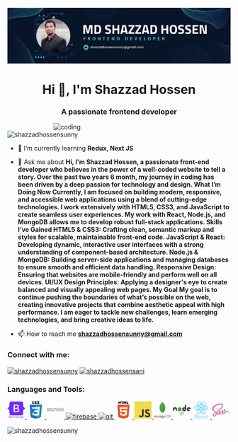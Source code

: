 ![logo](https://github.com/Shazzadhossensunny/Shazzadhossensunny/blob/main/github-banner.png)
<h1 align="center">Hi 👋, I'm Shazzad Hossen</h1>
<h3 align="center">A passionate frontend developer</h3>

<img align="right" alt="coding" width="400" src="https://user-images.githubusercontent.com/55389276/140866485-8fb1c876-9a8f-4d6a-98dc-08c4981eaf70.gif"/>

<p align="left"> <img src="https://komarev.com/ghpvc/?username=shazzadhossensunny&label=Profile%20views&color=0e75b6&style=flat" alt="shazzadhossensunny" /> </p>

- 🌱 I’m currently learning **Redux, Next JS**

- 💬 Ask me about **Hi, I'm Shazzad Hossen, a passionate front-end developer who believes in the power of a well-coded website to tell a story. Over the past two years 6 month, my journey in coding has been driven by a deep passion for technology and design. What I’m Doing Now Currently, I am focused on building modern, responsive, and accessible web applications using a blend of cutting-edge technologies. I work extensively with HTML5, CSS3, and JavaScript to create seamless user experiences. My work with React, Node.js, and MongoDB allows me to develop robust full-stack applications. Skills I’ve Gained HTML5 & CSS3: Crafting clean, semantic markup and styles for scalable, maintainable front-end code. JavaScript & React: Developing dynamic, interactive user interfaces with a strong understanding of component-based architecture. Node.js & MongoDB: Building server-side applications and managing databases to ensure smooth and efficient data handling. Responsive Design: Ensuring that websites are mobile-friendly and perform well on all devices. UI/UX Design Principles: Applying a designer's eye to create balanced and visually appealing web pages. My Goal My goal is to continue pushing the boundaries of what’s possible on the web, creating innovative projects that combine aesthetic appeal with high performance. I am eager to tackle new challenges, learn emerging technologies, and bring creative ideas to life.**

- 📫 How to reach me **shazzadhossensunny@gmail.com**

<h3 align="left">Connect with me:</h3>
<p align="left">
<a href="https://linkedin.com/in/shazzadhossensunny" target="blank"><img align="center" src="https://raw.githubusercontent.com/rahuldkjain/github-profile-readme-generator/master/src/images/icons/Social/linked-in-alt.svg" alt="shazzadhossensunny" height="30" width="40" /></a>
<a href="https://fb.com/shazzadhossensani" target="blank"><img align="center" src="https://raw.githubusercontent.com/rahuldkjain/github-profile-readme-generator/master/src/images/icons/Social/facebook.svg" alt="shazzadhossensani" height="30" width="40" /></a>
</p>

<h3 align="left">Languages and Tools:</h3>
<p align="left"> <a href="https://getbootstrap.com" target="_blank" rel="noreferrer"> <img src="https://raw.githubusercontent.com/devicons/devicon/master/icons/bootstrap/bootstrap-plain-wordmark.svg" alt="bootstrap" width="40" height="40"/> </a> <a href="https://www.w3schools.com/css/" target="_blank" rel="noreferrer"> <img src="https://raw.githubusercontent.com/devicons/devicon/master/icons/css3/css3-original-wordmark.svg" alt="css3" width="40" height="40"/> </a> <a href="https://expressjs.com" target="_blank" rel="noreferrer"> <img src="https://raw.githubusercontent.com/devicons/devicon/master/icons/express/express-original-wordmark.svg" alt="express" width="40" height="40"/> </a> <a href="https://firebase.google.com/" target="_blank" rel="noreferrer"> <img src="https://www.vectorlogo.zone/logos/firebase/firebase-icon.svg" alt="firebase" width="40" height="40"/> </a> <a href="https://git-scm.com/" target="_blank" rel="noreferrer"> <img src="https://www.vectorlogo.zone/logos/git-scm/git-scm-icon.svg" alt="git" width="40" height="40"/> </a> <a href="https://www.w3.org/html/" target="_blank" rel="noreferrer"> <img src="https://raw.githubusercontent.com/devicons/devicon/master/icons/html5/html5-original-wordmark.svg" alt="html5" width="40" height="40"/> </a> <a href="https://developer.mozilla.org/en-US/docs/Web/JavaScript" target="_blank" rel="noreferrer"> <img src="https://raw.githubusercontent.com/devicons/devicon/master/icons/javascript/javascript-original.svg" alt="javascript" width="40" height="40"/> </a> <a href="https://www.mongodb.com/" target="_blank" rel="noreferrer"> <img src="https://raw.githubusercontent.com/devicons/devicon/master/icons/mongodb/mongodb-original-wordmark.svg" alt="mongodb" width="40" height="40"/> </a> <a href="https://nodejs.org" target="_blank" rel="noreferrer"> <img src="https://raw.githubusercontent.com/devicons/devicon/master/icons/nodejs/nodejs-original-wordmark.svg" alt="nodejs" width="40" height="40"/> </a> <a href="https://reactjs.org/" target="_blank" rel="noreferrer"> <img src="https://raw.githubusercontent.com/devicons/devicon/master/icons/react/react-original-wordmark.svg" alt="react" width="40" height="40"/> </a> <a href="https://sass-lang.com" target="_blank" rel="noreferrer"> <img src="https://raw.githubusercontent.com/devicons/devicon/master/icons/sass/sass-original.svg" alt="sass" width="40" height="40"/> </a> </p>



<p><img align="center" src=(https://github-readme-streak-stats.herokuapp.com?user=Shazzadhossensunny&hide_total_contributions=true&hide_current_streak=true&hide_longest_streak=true)](https://git.io/streak-stats)" alt="shazzadhossensunny" /></p>

